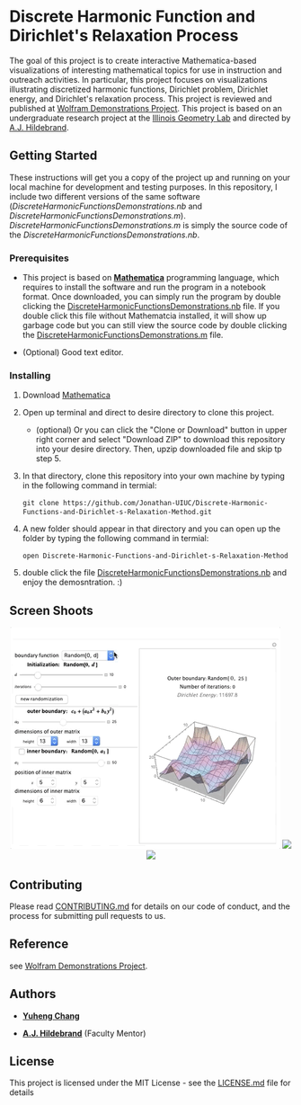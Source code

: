 # Discrete Harmonic Function and Dirichlet's Relaxation Process 

The goal of this project is to create interactive Mathematica-based visualizations of interesting mathematical topics for use in instruction and outreach activities. In particular, this project focuses on visualizations illustrating discretized harmonic functions, Dirichlet problem, Dirichlet energy, and Dirichlet's relaxation process. This project is reviewed and published at [Wolfram Demonstrations Project](placeholder). This project is based on an undergraduate research project at the [Illinois Geometry Lab](https://math.illinois.edu/research/igl) and directed by [A.J. Hildebrand](https://faculty.math.illinois.edu/~hildebr/).

## Getting Started

These instructions will get you a copy of the project up and running on your local machine for development and testing purposes. In this repository, I include two different versions of the same software 
(*DiscreteHarmonicFunctionsDemonstrations.nb* and *DiscreteHarmonicFunctionsDemonstrations.m*). *DiscreteHarmonicFunctionsDemonstrations.m* is simply the source code of the *DiscreteHarmonicFunctionsDemonstrations.nb*. 

### Prerequisites

* This project is based on [**Mathematica**](http://www.wolfram.com/mathematica/) programming language, which requires to install the software and run the program in a notebook format. Once downloaded, you can simply run the program by double clicking the [DiscreteHarmonicFunctionsDemonstrations.nb](DiscreteHarmonicFunctionsDemonstrations.nb) file. If you double click this file without Mathematcia installed, it will show up garbage code but you can still view the source code by double clicking the [DiscreteHarmonicFunctionsDemonstrations.m](DiscreteHarmonicFunctionsDemonstrations.m) file.

* (Optional) Good text editor.

### Installing

1. Download [Mathematica](https://www.wolfram.com/mathematica/trial/)

2. Open up terminal and direct to desire directory to clone this project. 
    
    * (optional) Or you can click the  "Clone or Download" button in upper right corner and select "Download ZIP" to download this repository into your desire directory. Then, upzip downloaded file and skip tp step 5.

3. In that directory, clone this repository into your own machine by typing in the following command in termial:
    ```
    git clone https://github.com/Jonathan-UIUC/Discrete-Harmonic-Functions-and-Dirichlet-s-Relaxation-Method.git
    ```

4. A new folder should appear in that directory and you can open up the folder by typing the following command in termial:

    ```
    open Discrete-Harmonic-Functions-and-Dirichlet-s-Relaxation-Method
    ```

4.  double click the file [DiscreteHarmonicFunctionsDemonstrations.nb](DiscreteHarmonicFunctionsDemonstrations.nb) and enjoy the demosntration. :)

## Screen Shoots

<center>
<img src="GIFs/Boundary.gif">
<img src="GIFs/Relaxation.gif">
<img src="GIFs/Others.gif">
</center>

## Contributing

Please read [CONTRIBUTING.md](CONTRIBUTING.md) for details on our code of conduct, and the process for submitting pull requests to us.

## Reference
see [Wolfram Demonstrations Project](placeholder).

## Authors

* [**Yuheng Chang**](https://jonathan-uiuc.github.io/yuhengchang.github.io/)

* [**A.J. Hildebrand**](https://faculty.math.illinois.edu/~hildebr/) (Faculty Mentor)

## License

This project is licensed under the MIT License - see the [LICENSE.md](LICENSE.md) file for details
